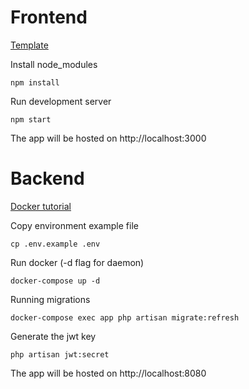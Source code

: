# Frontend
[Template](https://dali110.github.io/react-material-admin/)

Install node_modules
```
npm install
```

Run development server
```
npm start
```

The app will be hosted on http://localhost:3000

# Backend

[Docker tutorial](https://www.digitalocean.com/community/tutorials/how-to-set-up-laravel-nginx-and-mysql-with-docker-compose-pt)


Copy environment example file
```
cp .env.example .env
```

Run docker (-d flag for daemon)
```
docker-compose up -d
```

Running migrations
```
docker-compose exec app php artisan migrate:refresh
```

Generate the jwt key
```
php artisan jwt:secret
```

The app will be hosted on http://localhost:8080
